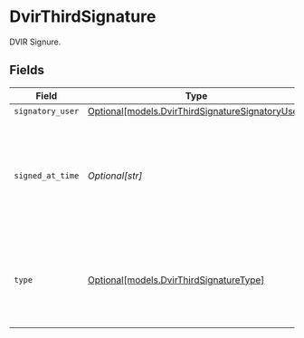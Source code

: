 # DvirThirdSignature

DVIR Signure.


## Fields

| Field                                                                                                 | Type                                                                                                  | Required                                                                                              | Description                                                                                           | Example                                                                                               |
| ----------------------------------------------------------------------------------------------------- | ----------------------------------------------------------------------------------------------------- | ----------------------------------------------------------------------------------------------------- | ----------------------------------------------------------------------------------------------------- | ----------------------------------------------------------------------------------------------------- |
| `signatory_user`                                                                                      | [Optional[models.DvirThirdSignatureSignatoryUser]](../models/dvirthirdsignaturesignatoryuser.md)      | :heavy_minus_sign:                                                                                    | N/A                                                                                                   |                                                                                                       |
| `signed_at_time`                                                                                      | *Optional[str]*                                                                                       | :heavy_minus_sign:                                                                                    | The time when the DVIR was signed. UTC timestamp in RFC 3339 format. Example: `2020-01-27T07:06:25Z`. | 2020-01-27T07:06:25Z                                                                                  |
| `type`                                                                                                | [Optional[models.DvirThirdSignatureType]](../models/dvirthirdsignaturetype.md)                        | :heavy_minus_sign:                                                                                    | Whether the DVIR was submitted by a `driver` or `mechanic`. Valid values: `driver`, `mechanic`.       | driver                                                                                                |